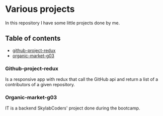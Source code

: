 # Various projects

In this repository I have some little projects done by me.

## Table of contents

- [github-project-redux](#github-project-redux)
- [organic-market-g03](#organic-market-g03)

### Github-project-redux

Is a responsive app with redux that call the GitHub api and return a list of a contributors of a given repository.

### Organic-market-g03

IT is a backend SkylabCoders' project done during the bootcamp.
